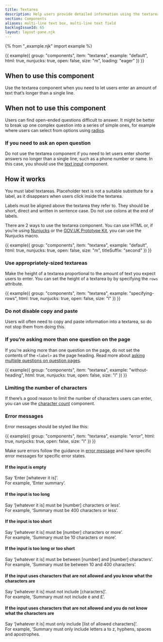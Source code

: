 ```yaml
---
title: Textarea
description: Help users provide detailed information using the textarea component
section: Components
aliases: multi-line text box, multi-line text field
backlogIssueId: 65
layout: layout-pane.njk
---
```


{% from "_example.njk" import example %}

{{ example({ group: "components", item: "textarea", example: "default", html: true, nunjucks: true, open: false, size: "m", loading: "eager" }) }}

## When to use this component

Use the textarea component when you need to let users enter an amount of text that’s longer than a single line.

## When not to use this component

Users can find open-ended questions difficult to answer. It might be better to break up one complex question into a series of simple ones, for example where users can select from options using [radios](/components/radios/).

### If you need to ask an open question

Do not use the textarea component if you need to let users enter shorter answers no longer than a single line, such as a phone number or name. In this case, you should use the [text input](/components/text-input/) component.

## How it works

You must label textareas. Placeholder text is not a suitable substitute for a label, as it disappears when users click inside the textarea.

Labels must be aligned above the textarea they refer to. They should be short, direct and written in sentence case. Do not use colons at the end of labels.

There are 2 ways to use the textarea component. You can use HTML or, if you’re using [Nunjucks](https://mozilla.github.io/nunjucks/) or the [GOV.UK Prototype Kit](https://prototype-kit.service.gov.uk), you can use the Nunjucks macro.

{{ example({ group: "components", item: "textarea", example: "default", html: true, nunjucks: true, open: false, size: "m", titleSuffix: "second" }) }}

### Use appropriately-sized textareas

Make the height of a textarea proportional to the amount of text you expect users to enter. You can set the height of a textarea by by specifying the `rows` attribute.

{{ example({ group: "components", item: "textarea", example: "specifying-rows", html: true, nunjucks: true, open: false, size: "l" }) }}

### Do not disable copy and paste

Users will often need to copy and paste information into a textarea, so do not stop them from doing this.

### If you’re asking more than one question on the page

If you're asking more than one question on the page, do not set the contents of the `<label>` as the page heading. Read more about [asking multiple questions on question pages](/patterns/question-pages/#asking-multiple-questions-on-a-page).

{{ example({ group: "components", item: "textarea", example: "without-heading", html: true, nunjucks: true, open: false, size: "l" }) }}

### Limiting the number of characters

If there’s a good reason to limit the number of characters users can enter, you can use the [character count](/components/character-count/) component.

### Error messages

Error messages should be styled like this:

{{ example({ group: "components", item: "textarea", example: "error", html: true, nunjucks: true, open: false, size: "l" }) }}

Make sure errors follow the guidance in [error message](/components/error-message/) and have specific error messages for specific error states.

#### If the input is empty

Say ‘Enter [whatever it is]’.<br>
For example, ‘Enter summary’.

#### If the input is too long

Say ‘[whatever it is] must be [number] characters or less’.<br>
For example, ‘Summary must be 400 characters or less’.

#### If the input is too short

Say ‘[whatever it is] must be [number] characters or more’.<br>
For example, ‘Summary must be 10 characters or more’.

#### If the input is too long or too short

Say ‘[whatever it is] must be between [number] and [number] characters’.<br>
For example, ‘Summary must be between 10 and 400 characters’.

#### If the input uses characters that are not allowed and you know what the characters are

Say ‘[whatever it is] must not include [characters]’.<br>
For example, ‘Summary must not include è and £’.

#### If the input uses characters that are not allowed and you do not know what the characters are

Say ‘[whatever it is] must only include [list of allowed characters]’.<br>
For example, ‘Summary must only include letters a to z, hyphens, spaces and apostrophes.
